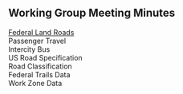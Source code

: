 
## Working Group Meeting Minutes   
      
[Federal Land Roads](https://communities.geoplatform.gov/ngda-transportation/federal-lands-roads-working-group/)   
Passenger Travel   
Intercity Bus   
US Road Specification      
Road Classification  
Federal Trails Data   
Work Zone Data   
